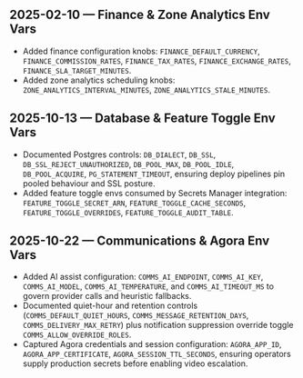 ## 2025-02-10 — Finance & Zone Analytics Env Vars
- Added finance configuration knobs: `FINANCE_DEFAULT_CURRENCY`, `FINANCE_COMMISSION_RATES`, `FINANCE_TAX_RATES`, `FINANCE_EXCHANGE_RATES`, `FINANCE_SLA_TARGET_MINUTES`.
- Added zone analytics scheduling knobs: `ZONE_ANALYTICS_INTERVAL_MINUTES`, `ZONE_ANALYTICS_STALE_MINUTES`.

## 2025-10-13 — Database & Feature Toggle Env Vars
- Documented Postgres controls: `DB_DIALECT`, `DB_SSL`, `DB_SSL_REJECT_UNAUTHORIZED`, `DB_POOL_MAX`, `DB_POOL_IDLE`, `DB_POOL_ACQUIRE`, `PG_STATEMENT_TIMEOUT`, ensuring deploy pipelines pin pooled behaviour and SSL posture.
- Added feature toggle envs consumed by Secrets Manager integration: `FEATURE_TOGGLE_SECRET_ARN`, `FEATURE_TOGGLE_CACHE_SECONDS`, `FEATURE_TOGGLE_OVERRIDES`, `FEATURE_TOGGLE_AUDIT_TABLE`.

## 2025-10-22 — Communications & Agora Env Vars
- Added AI assist configuration: `COMMS_AI_ENDPOINT`, `COMMS_AI_KEY`, `COMMS_AI_MODEL`, `COMMS_AI_TEMPERATURE`, and `COMMS_AI_TIMEOUT_MS` to govern provider calls and heuristic fallbacks.
- Documented quiet-hour and retention controls (`COMMS_DEFAULT_QUIET_HOURS`, `COMMS_MESSAGE_RETENTION_DAYS`, `COMMS_DELIVERY_MAX_RETRY`) plus notification suppression override toggle `COMMS_ALLOW_OVERRIDE_ROLES`.
- Captured Agora credentials and session configuration: `AGORA_APP_ID`, `AGORA_APP_CERTIFICATE`, `AGORA_SESSION_TTL_SECONDS`, ensuring operators supply production secrets before enabling video escalation.
